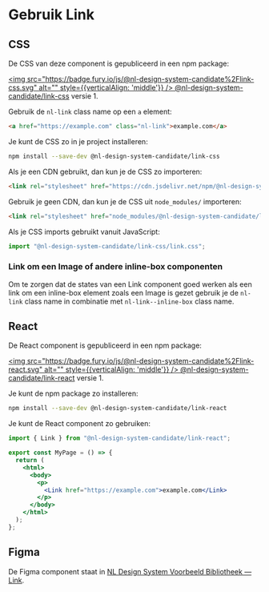# Gebruik Link

## CSS

De CSS van deze component is gepubliceerd in een npm package:

[<img src="https://badge.fury.io/js/@nl-design-system-candidate%2Flink-css.svg" alt="" style={{verticalAlign: 'middle'}} /> @nl-design-system-candidate/link-css](https://www.npmjs.com/package/@nl-design-system-candidate/link-css)
versie 1.

Gebruik de `nl-link` class name op een `a` element:

```html
<a href="https://example.com" class="nl-link">example.com</a>
```

Je kunt de CSS zo in je project installeren:

```sh
npm install --save-dev @nl-design-system-candidate/link-css
```

Als je een CDN gebruikt, dan kun je de CSS zo importeren:

```html
<link rel="stylesheet" href="https://cdn.jsdelivr.net/npm/@nl-design-system-candidate/link-css@1/dist/link.css" />
```

Gebruik je geen CDN, dan kun je de CSS uit `node_modules/` importeren:

```html
<link rel="stylesheet" href="node_modules/@nl-design-system-candidate/link-css/dist/link.css" />
```

Als je CSS imports gebruikt vanuit JavaScript:

```js
import "@nl-design-system-candidate/link-css/link.css";
```

### Link om een Image of andere inline-box componenten

Om te zorgen dat de states van een Link component goed werken als een link om een inline-box element zoals een Image is gezet gebruik je de `nl-link` class name in combinatie met `nl-link--inline-box` class name.

## React

De React component is gepubliceerd in een npm package:

[<img src="https://badge.fury.io/js/@nl-design-system-candidate%2Flink-react.svg" alt="" style={{verticalAlign: 'middle'}} /> @nl-design-system-candidate/link-react](https://www.npmjs.com/package/@nl-design-system-candidate/link-react)
versie 1.

Je kunt de npm package zo installeren:

```sh
npm install --save-dev @nl-design-system-candidate/link-react
```

Je kunt de React component zo gebruiken:

```jsx
import { Link } from "@nl-design-system-candidate/link-react";

export const MyPage = () => {
  return (
    <html>
      <body>
        <p>
          <Link href="https://example.com">example.com</Link>
        </p>
      </body>
    </html>
  );
};
```

## Figma

De Figma component staat in [NL Design System Voorbeeld Bibliotheek — Link](https://www.figma.com/design/FqAr99wvrlHxTJYAHkFRQN/NL-Design-System---Bibliotheek?node-id=13587-214136).
